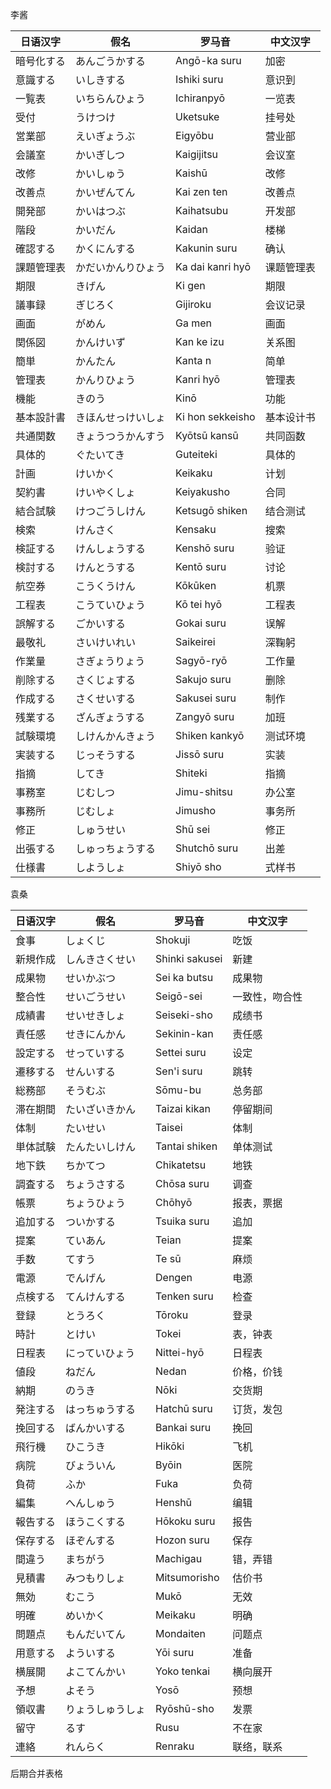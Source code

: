 李酱

| 日语汉字                                                               | 假名 | 罗马音 | 中文汉字
|----------------------------------------------------------------------|------|------|-------|
| 暗号化する                      | あんごうかする | Angō-ka suru | 加密 |
| 意識する                      | いしきする | Ishiki suru | 意识到 |
| 一覧表                      | いちらんひょう | Ichiranpyō | 一览表 |
| 受付                      | うけつけ | Uketsuke | 挂号处 |
| 営業部                      | えいぎょうぶ| Eigyōbu | 营业部 |
| 会議室                      | かいぎしつ | Kaigijitsu | 会议室 |
| 改修                      | かいしゅう | Kaishū | 改修 |
| 改善点                      | かいぜんてん | Kai zen ten | 改善点 |
| 開発部                      | かいはつぶ | Kaihatsubu | 开发部 |
| 階段                      | かいだん | Kaidan | 楼梯 |
| 確認する                      | かくにんする | Kakunin suru | 确认 |
| 課題管理表                      | かだいかんりひょう | Ka dai kanri hyō | 课题管理表 |
| 期限                      | きげん | Ki gen | 期限 |
| 議事録                      | ぎじろく | Gijiroku | 会议记录 |
| 画面                      | がめん | Ga men | 画面 |
| 関係図                      | かんけいず | Kan ke izu | 关系图 |
| 簡単                      | かんたん | Kanta n | 简单 |
| 管理表                      | かんりひょう | Kanri hyō | 管理表 |
| 機能                      | きのう | Kinō | 功能 |
| 基本設計書                      | きほんせっけいしょ | Ki hon sekkeisho | 基本设计书 |
| 共通関数                      | きょうつうかんすう | Kyōtsū kansū | 共同函数 |
| 具体的                      | ぐたいてき | Guteiteki | 具体的 |
| 計画                      | けいかく | Keikaku | 计划 |
| 契約書                      | けいやくしょ | Keiyakusho | 合同 |
| 結合試験                      | けつごうしけん | Ketsugō shiken | 结合测试 |
| 検索                      | けんさく | Kensaku | 搜索 |
| 検証する                      | けんしょうする | Kenshō suru | 验证 |
| 検討する                      | けんとうする | Kentō suru | 讨论 |
| 航空券                      | こうくうけん | Kōkūken | 机票 |
| 工程表                      | こうていひょう | Kō tei hyō | 工程表 |
| 誤解する                      | ごかいする | Gokai suru | 误解 |
| 最敬礼                      | さいけいれい | Saikeirei | 深鞠躬 |
| 作業量                      | さぎょうりょう | Sagyō-ryō | 工作量 |
| 削除する                      | さくじょする | Sakujo suru | 删除 |
| 作成する                      | さくせいする | Sakusei suru | 制作 |
| 残業する                      | ざんぎょうする | Zangyō suru | 加班 |
| 試験環境                      | しけんかんきょう | Shiken kankyō | 测试环境 |
| 実装する                      | じっそうする | Jissō suru | 实装 |
| 指摘                      | してき | Shiteki | 指摘 |
| 事務室                      | じむしつ | Jimu-shitsu | 办公室 |
| 事務所                      | じむしょ | Jimusho | 事务所 |
| 修正                      | しゅうせい | Shū sei | 修正 |
| 出張する                      | しゅっちょうする | Shutchō suru | 出差 |
| 仕様書                      | しようしょ | Shiyō sho | 式样书 |

袁桑

| 日语汉字                                                               | 假名 | 罗马音 | 中文汉字
|----------------------------------------------------------------------|------|------|-------|
| 食事                      | しょくじ | Shokuji | 吃饭 |
| 新規作成                      | しんきさくせい | Shinki sakusei | 新建 |
| 成果物                      | せいかぶつ　| Sei ka butsu | 成果物 |
| 整合性                      | せいごうせい | Seigō-sei | 一致性，吻合性 |
| 成績書                      | せいせきしょ　| Seiseki-sho | 成绩书 |
| 責任感                      | せきにんかん | Sekinin-kan | 责任感 |
| 設定する                      | せっていする | Settei suru | 设定 |
| 遷移する                      | せんいする | Sen'i suru | 跳转 |
| 総務部                      | そうむぶ | Sōmu-bu | 总务部 |
| 滞在期間                      | たいざいきかん | Taizai kikan | 停留期间 |
| 体制                      | たいせい | Taisei | 体制 |
| 単体試験                      | たんたいしけん | Tantai shiken | 单体测试 |
| 地下鉄 | ちかてつ | Chikatetsu | 地铁 |
| 調査する | ちょうさする | Chōsa suru | 调查 |
| 帳票 | ちょうひょう | Chōhyō | 报表，票据 |
| 追加する | ついかする | Tsuika suru | 追加 |
| 提案 | ていあん | Teian | 提案 |
| 手数 | てすう | Te sū | 麻烦 |
| 電源 | でんげん | Dengen | 电源 |
| 点検する | てんけんする | Tenken suru | 检查 |
| 登録 | とうろく | Tōroku | 登录 |
| 時計 | とけい | Tokei | 表，钟表 |
| 日程表 | にっていひょう | Nittei-hyō | 日程表 |
| 値段 | ねだん | Nedan | 价格，价钱 |
| 納期 | のうき | Nōki | 交货期 |
| 発注する | はっちゅうする | Hatchū suru | 订货，发包 |
| 挽回する | ばんかいする | Bankai suru | 挽回 |
| 飛行機 | ひこうき | Hikōki | 飞机 |
| 病院 | びょういん | Byōin | 医院 |
| 負荷 | ふか | Fuka | 负荷 |
| 編集 | へんしゅう | Henshū | 编辑 |
| 報告する | ほうこくする | Hōkoku suru | 报告 |
| 保存する | ほぞんする | Hozon suru | 保存 |
| 間違う | まちがう | Machigau | 错，弄错 |
| 見積書 | みつもりしょ | Mitsumorisho | 估价书 |
| 無効 | むこう | Mukō | 无效 |
| 明確 | めいかく | Meikaku | 明确 |
| 問題点 | もんだいてん | Mondaiten | 问题点 |
| 用意する | よういする | Yōi suru | 准备 |
| 横展開 | よこてんかい | Yoko tenkai | 横向展开 |
| 予想 | よそう | Yosō | 预想 |
| 領収書 | りょうしゅうしょ | Ryōshū-sho | 发票 |
| 留守 | るす | Rusu | 不在家 |
| 連絡 | れんらく | Renraku | 联络，联系 |


后期合并表格
